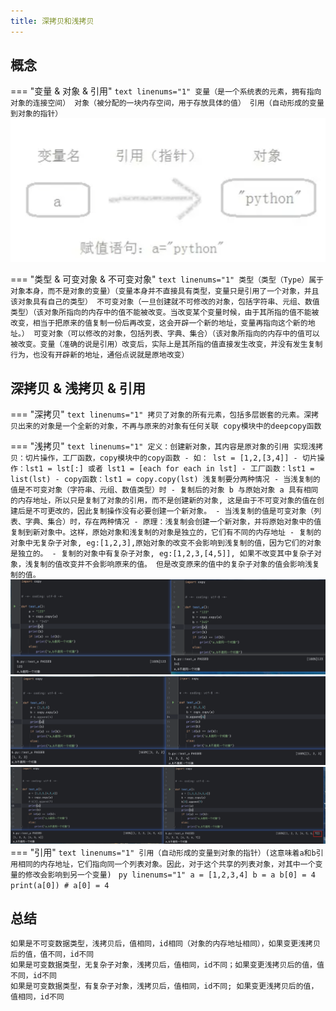 ```yaml
---
title: 深拷贝和浅拷贝
---
```


## 概念

=== "变量 & 对象 & 引用"
    ```text linenums="1"
    变量（是一个系统表的元素，拥有指向对象的连接空间）
    对象（被分配的一块内存空间，用于存放具体的值）
    引用（自动形成的变量到对象的指针）
    ```
    ![深拷贝和浅拷贝](../../img/Python/img.png)

=== "类型 & 可变对象 & 不可变对象"
    ```text linenums="1"
    类型（类型（Type）属于对象本身，而不是对象的变量）（变量本身并不直接具有类型，变量只是引用了一个对象，并且该对象具有自己的类型）
    不可变对象（一旦创建就不可修改的对象，包括字符串、元组、数值类型）（该对象所指向的内存中的值不能被改变。当改变某个变量时候，由于其所指的值不能被改变，相当于把原来的值复制一份后再改变，这会开辟一个新的地址，变量再指向这个新的地址。）
    可变对象（可以修改的对象，包括列表、字典、集合）（该对象所指向的内存中的值可以被改变。变量（准确的说是引用）改变后，实际上是其所指的值直接发生改变，并没有发生复制行为，也没有开辟新的地址，通俗点说就是原地改变）
    ```


## 深拷贝 & 浅拷贝 & 引用
=== "深拷贝"
    ```text linenums="1"
    拷贝了对象的所有元素，包括多层嵌套的元素。深拷贝出来的对象是一个全新的对象，不再与原来的对象有任何关联
    copy模块中的deepcopy函数
    ```

=== "浅拷贝"
    ```text linenums="1"
    定义：创建新对象，其内容是原对象的引用
    实现浅拷贝：切片操作，工厂函数，copy模块中的copy函数
        - 如： lst = [1,2,[3,4]]
        - 切片操作：lst1 = lst[:] 或者 lst1 = [each for each in lst]
        - 工厂函数：lst1 = list(lst)
        - copy函数：lst1 = copy.copy(lst)
    浅复制要分两种情况
        - 当浅复制的值是不可变对象（字符串、元组、数值类型）时
            - 复制后的对象 b 与原始对象 a 具有相同的内存地址，所以只是复制了对象的引用，而不是创建新的对象, 这是由于不可变对象的值在创建后是不可更改的，因此复制操作没有必要创建一个新对象。
        - 当浅复制的值是可变对象（列表、字典、集合）时，存在两种情况
            - 原理：浅复制会创建一个新对象，并将原始对象中的值复制到新对象中。这样，原始对象和浅复制的对象是独立的，它们有不同的内存地址
            - 复制的对象中无复杂子对象, eg:[1,2,3],原始对象的改变不会影响到浅复制的值，因为它们的对象是独立的。
            - 复制的对象中有复杂子对象, eg:[1,2,3,[4,5]], 如果不改变其中复杂子对象，浅复制的值改变并不会影响原来的值。 但是改变原来的值中的复杂子对象的值会影响浅复制的值。
    ```
    ![深拷贝和浅拷贝](../../img/Python/img_1.png)
    ![深拷贝和浅拷贝](../../img/Python/img_2.png)
    ![深拷贝和浅拷贝](../../img/Python/img_3.png)
=== "引用"
    ```text linenums="1"
    引用（自动形成的变量到对象的指针）(这意味着a和b引用相同的内存地址，它们指向同一个列表对象。因此，对于这个共享的列表对象，对其中一个变量的修改会影响到另一个变量)
    ```
    ```py linenums="1"
    a = [1,2,3,4]
    b = a
    b[0] = 4
    print(a[0]) # a[0] = 4
    ```

## 总结
    如果是不可变数据类型，浅拷贝后，值相同，id相同（对象的内存地址相同），如果变更浅拷贝后的值，值不同，id不同
    如果是可变数据类型，无复杂子对象，浅拷贝后，值相同，id不同；如果变更浅拷贝后的值，值不同，id不同
    如果是可变数据类型，有复杂子对象，浅拷贝后，值相同，id不同; 如果变更浅拷贝后的值，值相同，id不同
